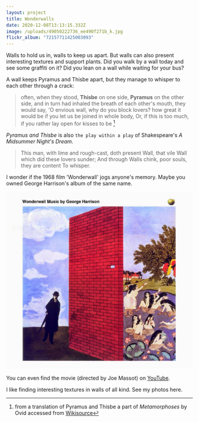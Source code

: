 ```yaml
---
layout: project
title: Wonderwalls
date: 2020-12-08T13:13:15.332Z
image: /uploads/49050222736_ee490f271b_k.jpg
flickr_album: "72157711425003093"
---
```

Walls to hold us in, walls to keep us apart. But walls can also present interesting textures and support plants. Did you walk by a wall today and see some graffiti on it? Did you lean on a wall while waiting for your bus?

A wall keeps Pyramus and Thisbe apart, but they manage to whisper to each other through a crack:

>often, when they stood, **Thisbe** on one side, **Pyramus** on the other side, and in turn had inhaled the breath of each other's mouth,
>they would say, 'O envious wall, why do you block lovers?
>how great it would be if you let us be joined in whole body,
>Or, if this is too much, if you rather lay open for kisses to be [^1]

_Pyramus and Thisbe_ is also `the play within a play` of Shakespeare's _A Midsummer Night's Dream_.

>This man, with lime and rough-cast, doth present
>Wall, that vile Wall which did these lovers sunder;
>And through Walls chink, poor souls, they are content
>To whisper.

I wonder if the 1968 film 'Wonderwall' jogs anyone's memory. Maybe you owned George Harrison's album of the same name.

![Wonderwall Music by George Harrison](/uploads/wonderwall.jpg "Wonderwall Music by George Harrison")

You can even find the movie (directed by Joe Massot) on [YouTube][de90e908].

  [de90e908]: https://youtu.be/P2e3HeBgHKE "Wonderwall."

I like finding interesting textures in walls of all kind. See my photos here.

[^1]: from a translation of Pyramus and Thisbe a part of _Metamorphoses_ by Ovid accessed from [Wikisource][9720f898]

  [9720f898]: https://en.wikisource.org/wiki/Translation:Metamorphoses/Pyramus_and_Thisbe "Wikisource"
